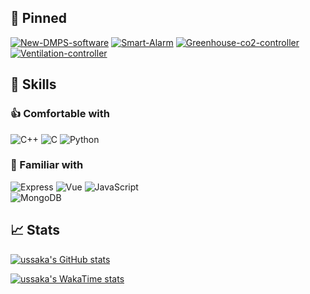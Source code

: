 ## 📌 Pinned
<!--Pinned repos-->
[![New-DMPS-software](https://github-readme-stats.vercel.app/api/pin/?username=ussaka&repo=New-DMPS-software&theme=github_dark_dimmed)](https://github.com/ussaka/New-DMPS-software)
[![Smart-Alarm](https://github-readme-stats.vercel.app/api/pin/?username=ussaka&repo=Smart-Alarm&theme=github_dark_dimmed)](https://github.com/ussaka/Smart-Alarm)
[![Greenhouse-co2-controller](https://github-readme-stats.vercel.app/api/pin/?username=ussaka&repo=Greenhouse-co2-controller&theme=github_dark_dimmed)](https://github.com/ussaka/Greenhouse-co2-controller)
[![Ventilation-controller](https://github-readme-stats.vercel.app/api/pin/?username=ussaka&repo=Ventilation-controller&theme=github_dark_dimmed)](https://github.com/ussaka/Ventilation-controller)

<!--Skills-->
## :wrench: Skills
### :thumbsup: Comfortable with
![C++](https://img.shields.io/badge/c++-%2300599C.svg?style=for-the-badge&logo=c%2B%2B&logoColor=white)
![C](https://img.shields.io/badge/c-%2300599C.svg?style=for-the-badge&logo=c&logoColor=white)
![Python](https://img.shields.io/badge/python-3670A0?style=for-the-badge&logo=python&logoColor=ffdd54)

### :pinching_hand: Familiar with
![Express](https://img.shields.io/badge/Express-000000?style=for-the-badge&logo=express&logoColor=white)
![Vue](https://img.shields.io/badge/Vue-35495E?style=for-the-badge&logo=vuedotjs&logoColor=4FC08D)
![JavaScript](https://img.shields.io/badge/javascript-%23323330.svg?style=for-the-badge&logo=javascript&logoColor=%23F7DF1E)  
![MongoDB](https://img.shields.io/badge/MongoDB-%234ea94b.svg?style=for-the-badge&logo=mongodb&logoColor=white)

<!--Stats-->
## :chart_with_upwards_trend: Stats
<!--Stats Card-->
[![ussaka's GitHub stats](https://github-readme-stats-navy-xi-33.vercel.app/api?username=ussaka&show_icons=true&count_private=true&theme=github_dark_dimmed)](https://github.com/ussaka/github-readme-stats)

<!--WakaTime-->
[![ussaka's WakaTime stats](https://github-readme-stats-navy-xi-33.vercel.app/api/wakatime?username=@ussaka&layout=compact&range=all_time&theme=github_dark_dimmed)](https://github.com/ussaka/github-readme-stats)

<!--Theme reference
[![ussaka's GitHub stats light](https://github-readme-stats-navy-xi-33.vercel.app/api?username=ussaka&show_icons=true&count_private=true&theme=default#gh-light-mode-only)](https://github.com/ussaka/github-readme-stats#gh-light-mode-only)
-->
